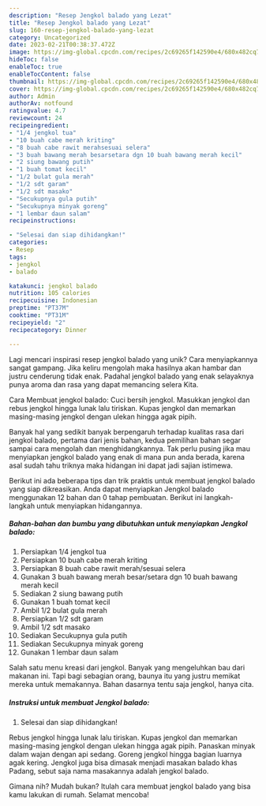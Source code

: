 ```yaml
---
description: "Resep Jengkol balado yang Lezat"
title: "Resep Jengkol balado yang Lezat"
slug: 160-resep-jengkol-balado-yang-lezat
category: Uncategorized
date: 2023-02-21T00:38:37.472Z
image: https://img-global.cpcdn.com/recipes/2c69265f142590e4/680x482cq70/jengkol-balado-foto-resep-utama.jpg
hideToc: false
enableToc: true
enableTocContent: false
thumbnail: https://img-global.cpcdn.com/recipes/2c69265f142590e4/680x482cq70/jengkol-balado-foto-resep-utama.jpg
cover: https://img-global.cpcdn.com/recipes/2c69265f142590e4/680x482cq70/jengkol-balado-foto-resep-utama.jpg
author: Admin
authorAv: notfound
ratingvalue: 4.7
reviewcount: 24
recipeingredient:
- "1/4 jengkol tua"
- "10 buah cabe merah kriting"
- "8 buah cabe rawit merahsesuai selera"
- "3 buah bawang merah besarsetara dgn 10 buah bawang merah kecil"
- "2 siung bawang putih"
- "1 buah tomat kecil"
- "1/2 bulat gula merah"
- "1/2 sdt garam"
- "1/2 sdt masako"
- "Secukupnya gula putih"
- "Secukupnya minyak goreng"
- "1 lembar daun salam"
recipeinstructions:

- "Selesai dan siap dihidangkan!"
categories:
- Resep
tags:
- jengkol
- balado

katakunci: jengkol balado 
nutrition: 105 calories
recipecuisine: Indonesian
preptime: "PT37M"
cooktime: "PT31M"
recipeyield: "2"
recipecategory: Dinner

---
```





Lagi mencari inspirasi resep jengkol balado yang unik? Cara menyiapkannya sangat gampang. Jika keliru mengolah maka hasilnya akan hambar dan justru cenderung tidak enak. Padahal jengkol balado yang enak selayaknya punya aroma dan rasa yang dapat memancing selera Kita.





Cara Membuat jengkol balado: Cuci bersih jengkol. Masukkan jengkol dan rebus jengkol hingga lunak lalu tiriskan. Kupas jengkol dan memarkan masing-masing jengkol dengan ulekan hingga agak pipih.

Banyak hal yang sedikit banyak berpengaruh terhadap kualitas rasa dari jengkol balado, pertama dari jenis bahan, kedua pemilihan bahan segar sampai cara mengolah dan menghidangkannya. Tak perlu pusing jika mau menyiapkan jengkol balado yang enak di mana pun anda berada, karena asal sudah tahu triknya maka hidangan ini dapat jadi sajian istimewa.






Berikut ini ada beberapa tips dan trik praktis untuk membuat jengkol balado yang siap dikreasikan. Anda dapat menyiapkan Jengkol balado menggunakan 12 bahan dan 0 tahap pembuatan. Berikut ini langkah-langkah untuk menyiapkan hidangannya.

<!--inarticleads1-->

##### Bahan-bahan dan bumbu yang dibutuhkan untuk menyiapkan Jengkol balado:

1. Persiapkan 1/4 jengkol tua
1. Persiapkan 10 buah cabe merah kriting
1. Persiapkan 8 buah cabe rawit merah/sesuai selera
1. Gunakan 3 buah bawang merah besar/setara dgn 10 buah bawang merah kecil
1. Sediakan 2 siung bawang putih
1. Gunakan 1 buah tomat kecil
1. Ambil 1/2 bulat gula merah
1. Persiapkan 1/2 sdt garam
1. Ambil 1/2 sdt masako
1. Sediakan Secukupnya gula putih
1. Sediakan Secukupnya minyak goreng
1. Gunakan 1 lembar daun salam


Salah satu menu kreasi dari jengkol. Banyak yang mengeluhkan bau dari makanan ini. Tapi bagi sebagian orang, baunya itu yang justru memikat mereka untuk memakannya. Bahan dasarnya tentu saja jengkol, hanya cita. 

<!--inarticleads2-->

##### Instruksi untuk membuat Jengkol balado:


1. Selesai dan siap dihidangkan!

Rebus jengkol hingga lunak lalu tiriskan. Kupas jengkol dan memarkan masing-masing jengkol dengan ulekan hingga agak pipih. Panaskan minyak dalam wajan dengan api sedang. Goreng jengkol hingga bagian luarnya agak kering. Jengkol juga bisa dimasak menjadi masakan balado khas Padang, sebut saja nama masakannya adalah jengkol balado. 

Gimana nih? Mudah bukan? Itulah cara membuat jengkol balado yang bisa kamu lakukan di rumah. Selamat mencoba!
